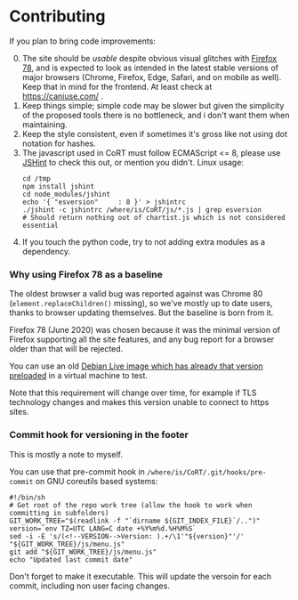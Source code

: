 # Contributing

If you plan to bring code improvements:

0. The site should be *usable* despite obvious visual glitches with [Firefox 78](#why-using-firefox-78-as-a-baseline),
   and is expected to look as intended in the latest stable versions of major
   browsers (Chrome, Firefox, Edge, Safari, and on mobile as well). Keep that
   in mind for the frontend. At least check at https://caniuse.com/ .
1. Keep things simple; simple code may be slower but given the simplicity of
   the proposed tools there is no bottleneck, and i don't want them when
   maintaining.
2. Keep the style consistent, even if sometimes it's gross like not using dot
   notation for hashes.
3. The javascript used in CoRT must follow ECMAScript <= 8, please use
   [JSHint](https://jshint.com/) to check this out, or mention
   you didn't. Linux usage:
   ```shell
   cd /tmp
   npm install jshint
   cd node_modules/jshint
   echo '{ "esversion"     : 8 }' > jshintrc
   ./jshint -c jshintrc /where/is/CoRT/js/*.js | grep esversion
   # Should return nothing out of chartist.js which is not considered essential
   ```
4. If you touch the python code, try to not adding extra modules as a dependency.

### Why using Firefox 78 as a baseline

The oldest browser a valid bug was reported against was Chrome 80
(`element.replaceChildren()` missing), so we've mostly up to date users, thanks
to browser updating themselves. But the baseline is born from it.

Firefox 78 (June 2020) was chosen because it was the minimal version of Firefox
supporting all the site features, and any bug report for a browser older than
that will be rejected.

You can use an old [Debian Live image which has already that version
preloaded](https://cdimage.debian.org/mirror/cdimage/archive/11.0.0-live/amd64/iso-hybrid/debian-live-11.0.0-amd64-xfce.iso)
in a virtual machine to test.

Note that this requirement will change over time, for example if TLS technology
changes and makes this version unable to connect to https sites.


### Commit hook for versioning in the footer

This is mostly a note to myself.

You can use that pre-commit hook in `/where/is/CoRT/.git/hooks/pre-commit` on
GNU coreutils based systems:

```shell
#!/bin/sh
# Get root of the repo work tree (allow the hook to work when committing in subfolders)
GIT_WORK_TREE="$(readlink -f "`dirname ${GIT_INDEX_FILE}`/..")"
version=`env TZ=UTC LANG=C date +%Y%m%d.%H%M%S`
sed -i -E 's/(<!--VERSION-->Version: ).+/\1'"${version}"'/' "${GIT_WORK_TREE}/js/menu.js"
git add "${GIT_WORK_TREE}/js/menu.js"
echo "Updated last commit date"
```

Don't forget to make it executable. This will update the versoin for each
commit, including non user facing changes.
